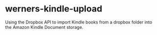 # werners-kindle-upload
Using the Dropbox API to import Kindle books from a dropbox folder into the Amazon Kindle Document storage. 
